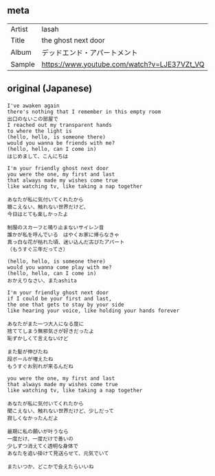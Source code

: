 ## meta

|        |                                             |
| ------ | ------------------------------------------- |
| Artist | lasah                                       |
| Title  | the ghost next door                         |
| Album  | デッドエンド・アパートメント                |
| Sample | https://www.youtube.com/watch?v=LJE37VZt_VQ |

## original (Japanese)

```
I've awaken again　
there's nothing that I remember in this empty room
出口のないこの部屋で
I reached out my transparent hands
to where the light is
(hello, hello, is someone there)
would you wanna be friends with me?
(hello, hello, can I come in)
はじめまして、こんにちは

I'm your friendly ghost next door
you were the one, my first and last
that always made my wishes come true
like watching tv, like taking a nap together

あなたが私に気付いてくれたから
聴こえない、触れない世界だけど、
今日はとても楽しかったよ

制服のスカーフと鳴り止まないサイレン音
誰かが私を呼んでいる　はやくお家に帰らなきゃ
真っ白な花が枯れた頃、迷い込んだ古びたアパート
（もうすぐ三年だってさ）

(hello, hello, is someone there)
would you wanna come play with me?
(hello, hello, can I come in)
おかえりなさい、またashita

I'm your friendly ghost next door
if I could be your first and last,
the one that gets to stay by your side
like hearing your voice, like holding your hands forever

あなたがまた一つ大人になる度に
捨ててしまう無邪気さが好きだったよ
恥ずかしくて言えないけど

また髪が伸びたね
段ボールが増えたね
もうすぐお別れが来るんだね

you were the one, my first and last
that always made my wishes come true
like watching tv, like taking a nap together

あなたが私に気付いてくれたから
聞こえない、触れない世界だけど、少しだって
寂しくなかったんだよ

最期に私の願いが叶うなら
一度だけ、一度だけで善いの
少しずつ消えてく透明な身体で
あなたを追い掛けて見送らせて、元気でいて

またいつか、どこかで会えたらいいね
```